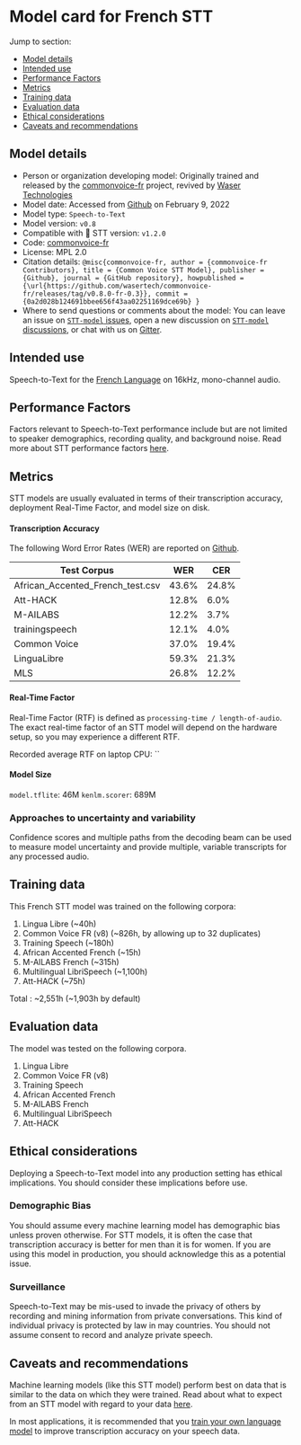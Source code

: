 # Model card for French STT

Jump to section:

- [Model details](#model-details)
- [Intended use](#intended-use)
- [Performance Factors](#performance-factors)
- [Metrics](#metrics)
- [Training data](#training-data)
- [Evaluation data](#evaluation-data)
- [Ethical considerations](#ethical-considerations)
- [Caveats and recommendations](#caveats-and-recommendations)

## Model details

- Person or organization developing model: Originally trained and released by the [commonvoice-fr](https://github.com/common-voice/commonvoice-fr) project, revived by [Waser Technologies](https://github.com/wasertech/commonvoice-fr/tree/coqui-stt)
- Model date: Accessed from [Github](https://github.com/wasertech/commonvoice-fr/releases/tag/v0.8.0-fr-0.3) on February 9, 2022
- Model type: `Speech-to-Text`
- Model version: `v0.8`
- Compatible with 🐸 STT version: `v1.2.0`
- Code: [commonvoice-fr](https://github.com/wasertech/commonvoice-fr)
- License: MPL 2.0
- Citation details: `@misc{commonvoice-fr,
author = {commonvoice-fr Contributors},
title = {Common Voice STT Model},
publisher = {Github},
journal = {GitHub repository},
howpublished = {\url{https://github.com/wasertech/commonvoice-fr/releases/tag/v0.8.0-fr-0.3}},
commit = {0a2d028b124691bbee656f43aa02251169dce69b}
}`
- Where to send questions or comments about the model: You can leave an issue on [`STT-model` issues](https://github.com/coqui-ai/STT-models/issues), open a new discussion on [`STT-model` discussions](https://github.com/coqui-ai/STT-models/discussions), or chat with us on [Gitter](https://gitter.im/coqui-ai/).

## Intended use

Speech-to-Text for the [French Language](https://en.wikipedia.org/wiki/French_language) on 16kHz, mono-channel audio.

## Performance Factors

Factors relevant to Speech-to-Text performance include but are not limited to speaker demographics, recording quality, and background noise. Read more about STT performance factors [here](https://stt.readthedocs.io/en/latest/DEPLOYMENT.html#how-will-a-model-perform-on-my-data).

## Metrics

STT models are usually evaluated in terms of their transcription accuracy, deployment Real-Time Factor, and model size on disk.

#### Transcription Accuracy

The following Word Error Rates (WER) are reported on [Github](https://github.com/wasertech/commonvoice-fr/releases/tag/v0.8.0-fr-0.3).

|Test Corpus|WER|CER|
|-----------|---|---|
|African_Accented_French_test.csv|43.6\%|24.8\%|
|Att-HACK|12.8\%|6.0\%|
|M-AILABS|12.2\%|3.7\%|
|trainingspeech|12.1\%|4.0\%|
|Common Voice|37.0\%|19.4\%|
|LinguaLibre|59.3\%|21.3\%|
|MLS|26.8\%|12.2\%|

#### Real-Time Factor

Real-Time Factor (RTF) is defined as `processing-time / length-of-audio`. The exact real-time factor of an STT model will depend on the hardware setup, so you may experience a different RTF.

Recorded average RTF on laptop CPU: ``

#### Model Size

`model.tflite`: 46M
`kenlm.scorer`: 689M

### Approaches to uncertainty and variability

Confidence scores and multiple paths from the decoding beam can be used to measure model uncertainty and provide multiple, variable transcripts for any processed audio.

## Training data

This French STT model was trained on the following corpora:

1. Lingua Libre (~40h)
2. Common Voice FR (v8) (~826h, by allowing up to 32 duplicates)
3. Training Speech (~180h)
4. African Accented French (~15h)
5. M-AILABS French (~315h)
6. Multilingual LibriSpeech (~1,100h)
7. Att-HACK (~75h)

Total : ~2,551h 
(~1,903h by default)

## Evaluation data

The model was tested on the following corpora.

1. Lingua Libre
2. Common Voice FR (v8)
3. Training Speech
4. African Accented French
5. M-AILABS French
6. Multilingual LibriSpeech
7. Att-HACK

## Ethical considerations

Deploying a Speech-to-Text model into any production setting has ethical implications. You should consider these implications before use.

### Demographic Bias

You should assume every machine learning model has demographic bias unless proven otherwise. For STT models, it is often the case that transcription accuracy is better for men than it is for women. If you are using this model in production, you should acknowledge this as a potential issue.

### Surveillance

Speech-to-Text may be mis-used to invade the privacy of others by recording and mining information from private conversations. This kind of individual privacy is protected by law in may countries. You should not assume consent to record and analyze private speech.

## Caveats and recommendations

Machine learning models (like this STT model) perform best on data that is similar to the data on which they were trained. Read about what to expect from an STT model with regard to your data [here](https://stt.readthedocs.io/en/latest/DEPLOYMENT.html#how-will-a-model-perform-on-my-data). 

In most applications, it is recommended that you [train your own language model](https://stt.readthedocs.io/en/latest/LANGUAGE_MODEL.html) to improve transcription accuracy on your speech data.
